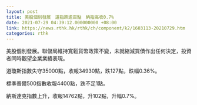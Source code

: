 ```yaml
---
layout: post
title: 美股個別發展　道指跌逾百點　納指高收0.7%
date: 2021-07-29 04:39:12.000000000 +08:00
link: https://news.rthk.hk/rthk/ch/component/k2/1603113-20210729.htm
categories: rthk
---
```


美股個別發展。聯儲局維持寬鬆貨幣政策不變，未就縮減買債作出任何決定，投資者同時觀望企業業績表現。

道瓊斯指數失守35000點，收報34930點，跌127點，跌幅0.36%。

標準普爾500指數收報4400點，跌不足1點。

納斯達克指數上升，收報14762點，升102點，升幅0.7%。
